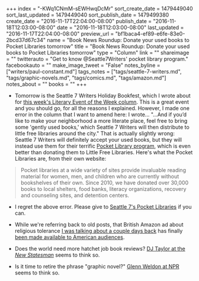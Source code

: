 +++
index = "-KWq1CNmM-sEWHwqDcMr"
sort_create_date = 1479449040
sort_last_updated = 1479449040
sort_publish_date = 1479499380
create_date = "2016-11-17T22:04:00-08:00"
publish_date = "2016-11-18T12:03:00-08:00"
date = "2016-11-18T12:03:00-08:00"
last_updated = "2016-11-17T22:04:00-08:00"
preview_url = "bf1baca4-ef89-e6fe-83e0-2bcd37d67c34"
name = "Book News Roundup: Donate your used books to Pocket Libraries tomorrow"
title = "Book News Roundup: Donate your used books to Pocket Libraries tomorrow"
type = "Column"
link = ""
shareimage = ""
twitterauto = "Get to know @Seattle7Writers' pocket library program."
facebookauto = ""
make_image_tweet = "False"
notes_byline = ["writers/paul-constant.md"]
tags_notes = ["tags/seattle-7-writers.md", "tags/graphic-novels.md", "tags/comics.md", "tags/amazon.md"]
notes_about = ""
books = ""
+++
* Tomorrow is the Seattle 7 Writers Holiday Bookfest, which I wrote about for [this week's Literary Event of the Week column](http://www.seattlereviewofbooks.com/notes/2016/11/16/literary-event-of-the-week-seattle-7-writers-bookfest/). This is a great event and you should go, for all the reasons I explained. However, I made one error in the column that I want to amend here: I wrote... "...And if you’d like to make your neighborhood a more literate place, feel free to bring some 'gently used books,' which Seattle 7 Writers will then distribute to little free libraries around the city." That is actually slightly wrong: Seattle 7 Writers will definitely accept your used books, but they will instead use them for their terrific [Pocket Library program](http://www.seattle7writers.org/pocket-libraries.html), which is even better than donating them to Little Free Libraries. Here's what the Pocket Libraries are, from their own website:

<blockquote>Pocket libraries at a wide variety of sites provide invaluable reading material for women, men, and children who are currently without bookshelves of their own. Since 2010, we have donated over 30,000 books to local shelters, food banks, literacy organizations, recovery and counseling sites, and detention centers.</blockquote>

* I regret the above error. Please give to [Seattle 7's Pocket Libraries](http://www.seattle7writers.org/pocket-libraries.html) if you can.

* While we're referring back to old posts, that British Amazon ad about religious tolerance [I was talking about a couple days back](http://www.seattlereviewofbooks.com/notes/2016/11/16/new-amazon-ad-is-probably-pretty-inspiring-though-i-wouldnt-know/) has finally [been made available to American audiences](http://www.geekwire.com/2016/jeff-bezos-tweets-love-touching-amazon-ad-showing-friendship-priest-imam/). 

* Does the world need more hatchet job book reviews? [DJ Taylor at the *New Statesman*](http://www.newstatesman.com/politics/uk/2016/11/death-hatchet-job) seems to think so.

* Is it time to retire the phrase "graphic novel?" [Glenn Weldon at NPR](http://www.npr.org/sections/monkeysee/2016/11/17/502422829/the-term-graphic-novel-has-had-a-good-run-we-dont-need-it-anymore) seems to think so.


